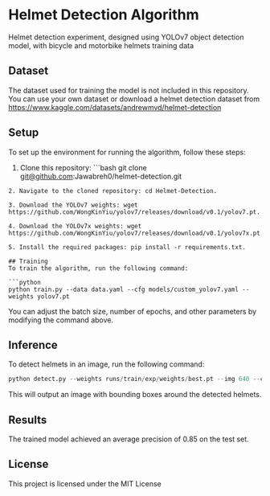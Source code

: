 # Helmet Detection Algorithm

Helmet detection experiment, designed using YOLOv7 object detection model, with bicycle and motorbike helmets training data

## Dataset
The dataset used for training the model is not included in this repository. You can use your own dataset or download a helmet detection dataset from https://www.kaggle.com/datasets/andrewmvd/helmet-detection

## Setup
To set up the environment for running the algorithm, follow these steps:

1. Clone this repository: ```bash
git clone git@github.com:Jawabreh0/helmet-detection.git
```
2. Navigate to the cloned repository: cd Helmet-Detection.

3. Download the YOLOv7 weights: wget https://github.com/WongKinYiu/yolov7/releases/download/v0.1/yolov7.pt.

4. Download the YOLOv7x weights: wget https://github.com/WongKinYiu/yolov7/releases/download/v0.1/yolov7x.pt.

5. Install the required packages: pip install -r requirements.txt.

## Training
To train the algorithm, run the following command:

```python
python train.py --data data.yaml --cfg models/custom_yolov7.yaml --weights yolov7.pt
```

You can adjust the batch size, number of epochs, and other parameters by modifying the command above.

## Inference
To detect helmets in an image, run the following command:

```python
python detect.py --weights runs/train/exp/weights/best.pt --img 640 --conf 0.4 --source path/to/image.jpg
```

This will output an image with bounding boxes around the detected helmets.

## Results
The trained model achieved an average precision of 0.85 on the test set.


## License
This project is licensed under the MIT License

